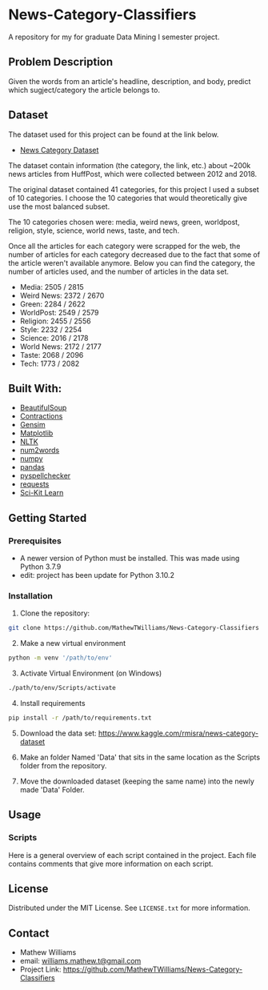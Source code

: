# News-Category-Classifiers
A repository for my for graduate Data Mining I semester project. 

## Problem Description
Given the words from an article's headline, description, and body, predict which sugject/category the article belongs to. 

## Dataset
The dataset used for this project can be found at the link below. 

- [News Category Dataset](https://www.kaggle.com/rmisra/news-category-dataset)

The dataset contain information (the category, the link, etc.) about ~200k news articles from HuffPost, which were collected between 2012 and 2018.

The original dataset contained 41 categories, for this project I used a subset of 10 categories. I choose the 10 categories that would theoretically give use the most balanced subset. 

The 10 categories chosen were: media, weird news, green, worldpost, religion, style, science, world news, taste, and tech. 

Once all the articles for each category were scrapped for the web, the number of articles for each category decreased due to the fact that some of the article weren't available anymore. Below you can find the category, the number of articles used, and the number of articles in the data set. 

- Media: 2505 / 2815
- Weird News: 2372 / 2670
- Green: 2284 / 2622
- WorldPost: 2549 / 2579
- Religion: 2455 / 2556
- Style: 2232 / 2254
- Science: 2016 / 2178
- World News: 2172 / 2177
- Taste: 2068 / 2096
- Tech: 1773 / 2082

## Built With: 
- [BeautifulSoup](https://www.crummy.com/software/BeautifulSoup/bs4/doc/)
- [Contractions](https://github.com/kootenpv/contractions)
- [Gensim](https://radimrehurek.com/gensim/)
- [Matplotlib](https://matplotlib.org/)
- [NLTK](https://www.nltk.org/)
- [num2words](https://github.com/savoirfairelinux/num2words)
- [numpy](https://numpy.org/)
- [pandas](https://pandas.pydata.org/)
- [pyspellchecker](https://github.com/barrust/pyspellchecker)
- [requests](https://docs.python-requests.org/en/latest/)
- [Sci-Kit Learn](https://scikit-learn.org/stable/)

## Getting Started

### Prerequisites
- A newer version of Python must be installed. This was made using Python 3.7.9
- edit: project has been update for Python 3.10.2

### Installation
1. Clone the repository: 
```sh
git clone https://github.com/MathewTWilliams/News-Category-Classifiers
```
2. Make a new virtual environment
```sh
python -m venv '/path/to/env'
```
3. Activate Virtual Environment (on Windows)
```sh
./path/to/env/Scripts/activate
```

4. Install requirements
```sh
pip install -r /path/to/requirements.txt
```
5. Download the data set: https://www.kaggle.com/rmisra/news-category-dataset

6. Make an folder Named 'Data' that sits in the same location as the Scripts folder from the repository.

7. Move the downloaded dataset (keeping the same name) into the newly made 'Data' Folder.

## Usage
### Scripts 
Here is a general overview of each script contained in the project. Each file contains comments that give more information on each script. 

## License
Distributed under the MIT License. See ```LICENSE.txt``` for more information. 

## Contact
- Mathew Williams
- email: williams.mathew.t@gmail.com
- Project Link: https://github.com/MathewTWilliams/News-Category-Classifiers 
